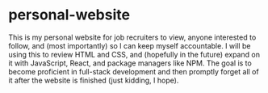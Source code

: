 # personal-website
 This is my personal website for job recruiters to view, anyone interested to follow, and (most importantly) so I can keep myself accountable.
 I will be using this to review HTML and CSS, and (hopefully in the future) expand on it with JavaScript, React, and package managers like NPM.
 The goal is to become proficient in full-stack development and then promptly forget all of it after the website is finished (just kidding, I hope).
 
